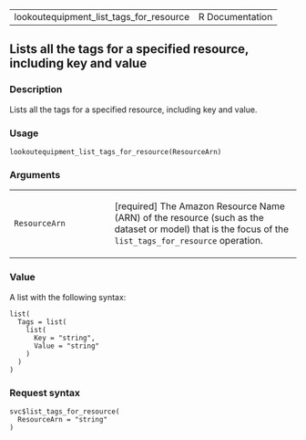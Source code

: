 <table style="width: 100%;">
<tbody>
<tr class="odd">
<td>lookoutequipment_list_tags_for_resource</td>
<td style="text-align: right;">R Documentation</td>
</tr>
</tbody>
</table>

## Lists all the tags for a specified resource, including key and value

### Description

Lists all the tags for a specified resource, including key and value.

### Usage

    lookoutequipment_list_tags_for_resource(ResourceArn)

### Arguments

<table>
<colgroup>
<col style="width: 35%" />
<col style="width: 65%" />
</colgroup>
<tbody>
<tr class="odd">
<td><code
id="lookoutequipment_list_tags_for_resource_:_ResourceArn">ResourceArn</code></td>
<td><p>[required] The Amazon Resource Name (ARN) of the resource (such
as the dataset or model) that is the focus of the
<code>list_tags_for_resource</code> operation.</p></td>
</tr>
</tbody>
</table>

### Value

A list with the following syntax:

    list(
      Tags = list(
        list(
          Key = "string",
          Value = "string"
        )
      )
    )

### Request syntax

    svc$list_tags_for_resource(
      ResourceArn = "string"
    )
